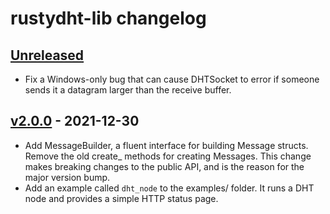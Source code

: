# rustydht-lib changelog

## [Unreleased]
* Fix a Windows-only bug that can cause DHTSocket to error if someone sends it a datagram larger than the receive buffer.

## [v2.0.0] - 2021-12-30
* Add MessageBuilder, a fluent interface for building Message structs. Remove the old create_ methods for creating Messages. This change makes breaking changes to the public API, and is the reason for the major version bump.
* Add an example called `dht_node` to the examples/ folder. It runs a DHT node and provides a simple HTTP status page.

[Unreleased]: https://github.com/raptorswing/rustydht-lib/compare/v2.0.0...main
[v2.0.0]: https://github.com/raptorswing/rustydht-lib/compare/v1.0.0...v2.0.0